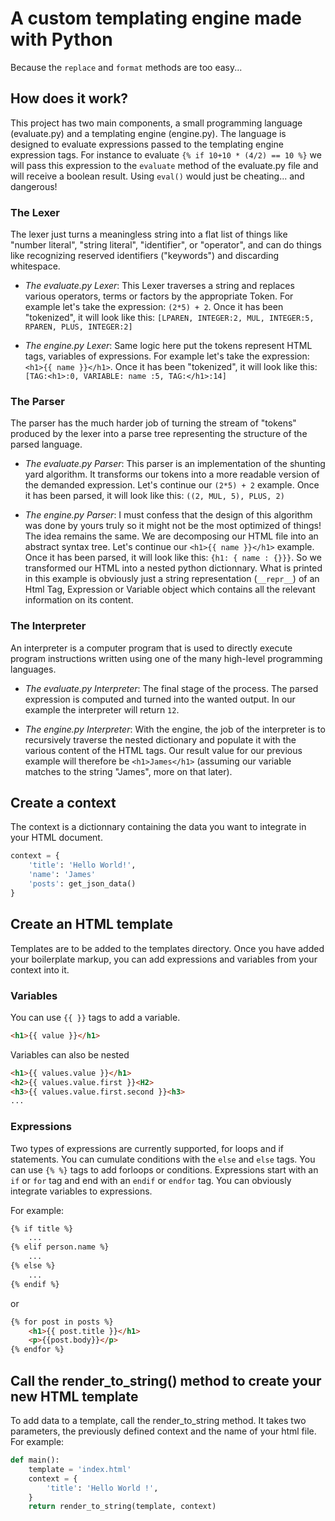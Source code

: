 # A custom templating engine made with Python

Because the ``replace`` and ``format`` methods are too easy...

## How does it work?

This project has two main components, a small programming language (evaluate.py) and a templating engine (engine.py). The language is designed to evaluate expressions passed to the templating engine expression tags. For instance to evaluate ``{% if 10+10 * (4/2) == 10 %}`` we will pass this expression to the ``evaluate`` method of the evaluate.py file and will receive a boolean result. Using ``eval()`` would just be cheating... and dangerous!

### The Lexer

The lexer just turns a meaningless string into a flat list of things like "number literal", "string literal", "identifier", or "operator", and can do things like recognizing reserved identifiers ("keywords") and discarding whitespace.

- *The evaluate.py Lexer*: This Lexer traverses a string and replaces various operators, terms or factors by the appropriate Token. For example let's take the expression: `(2*5) + 2`. Once it has been "tokenized", it will look like this: `[LPAREN, INTEGER:2, MUL, INTEGER:5, RPAREN, PLUS, INTEGER:2]`

- *The engine.py Lexer*: Same logic here put the tokens represent HTML tags, variables of expressions. For example let's take the expression: `<h1>{{ name }}</h1>`. Once it has been "tokenized", it will look like this: `[TAG:<h1>:0, VARIABLE: name :5, TAG:</h1>:14]`

### The Parser
The parser has the much harder job of turning the stream of "tokens" produced by the lexer into a parse tree representing the structure of the parsed language.

- *The evaluate.py Parser*: This parser is an implementation of the shunting yard algorithm. It transforms our tokens into a more readable version of the demanded expression.
Let's continue our `(2*5) + 2` example. Once it has been parsed, it will look like this: `((2, MUL, 5), PLUS, 2)`

- *The engine.py Parser*: I must confess that the design of this algorithm was done by yours truly so it might not be the most optimized of things! The idea remains the same. We are decomposing our HTML file into an abstract syntax tree. Let's continue our `<h1>{{ name }}</h1>` example. Once it has been parsed, it will look like this: `{h1: { name : {}}}`. So we transformed our HTML into a nested python dictionnary. What is printed in this example is obviously just a string representation (``__repr__``) of an Html Tag, Expression or Variable object which contains all the relevant information on its content.

### The Interpreter
An interpreter is a computer program that is used to directly execute program instructions written using one of the many high-level programming languages.

- *The evaluate.py Interpreter*: The final stage of the process. The parsed expression is computed and turned into the wanted output. In our example the interpreter will return `12`.

- *The engine.py Interpreter*: With the engine, the job of the interpreter is to recursively traverse the nested dictionary and populate it with the various content of the HTML tags. Our result value for our previous example will therefore be `<h1>James</h1>` (assuming our variable matches to the string "James", more on that later).

## Create a context 

The context is a dictionnary containing the data you want to integrate in your HTML document.

``` python
context = {
    'title': 'Hello World!',
    'name': 'James'
    'posts': get_json_data()
}
```

## Create an HTML template

Templates are to be added to the templates directory.
Once you have added your boilerplate markup, you can add expressions and variables from your context into it.

### Variables

You can use ``{{ }}`` tags to add a variable.

``` html
<h1>{{ value }}</h1>
```

Variables can also be nested

``` html
<h1>{{ values.value }}</h1>
<h2>{{ values.value.first }}<H2>
<h3>{{ values.value.first.second }}<h3>
...
```

### Expressions

Two types of expressions are currently supported, for loops and if statements. You can cumulate conditions with the `else` and `else` tags.
You can use ``{% %}`` tags to add forloops or conditions. Expressions start with an ``if`` or ``for`` tag and end with an ``endif`` or ``endfor`` tag. You can obviously integrate variables to expressions.

For example:

``` html
{% if title %}
    ...
{% elif person.name %}
    ...
{% else %}
    ...
{% endif %}
```

or 

``` html
{% for post in posts %}
    <h1>{{ post.title }}</h1>
    <p>{{post.body}}</p>
{% endfor %}
```

## Call the render_to_string() method to create your new HTML template
 
To add data to a template, call the render_to_string method. It takes two parameters, the previously defined context and the name of your html file.
For example:

``` python
def main():
    template = 'index.html'
    context = {
        'title': 'Hello World !',
    }
    return render_to_string(template, context)
```